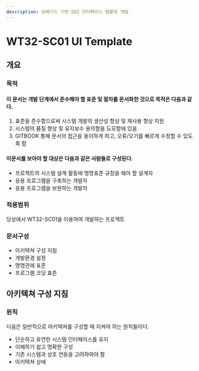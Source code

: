 ```yaml
---
description: 임베디드 기반 GUI 인터페이스 템플릿 개발
---
```


# WT32-SC01 UI Template

## 개요

### 목적

#### 이 문서는 개발 단계에서 준수해야 할 표준 및 절차를 문서화한 것으로 목적은 다음과 같다.

1. 표준을 준수함으로써 시스템 개발의 생산성 향상 및 재사용 향상 지원
2. 시스템의 품질 향상 및 유지보수 용의함을 도모함에 있음
3. GITBOOK 통해 문서의 접근을 용이하게 하고, 오류/오기를 빠르게 수정할 수 있도록 함&#x20;

#### 이문서를 보아야 할 대상은 다음과 같은 사람들로 구성된다.

* 프로젝트의 시스템 설계 활동에 명명표준 규정을 해야 할 설계자
* 응용 프로그램을 구축하는 개발자
* 응용 프로그램을 보완하는 개발자

### 적용범위

당상에서 WT32-SC01을 이용하여 개발하는 프로젝트

### 문서구성

* 아키텍쳐 구성 지침
* 개발환경 설정
* 명명관례 표준
* 프로그램 코딩 표준

## 아키텍쳐 구성 지침

### 윈칙

다음은 일반적으로 아키텍쳐를 구성할 때 지켜야 하는 원칙들이다.

* 단순하고 유연한 시스템 인터페이스를 유지
* 이해하기 쉽고 명확한 구성
* 기존 시스템과 상호 연동을 고려하여야 함
* 아키텍쳐 상에&#x20;
